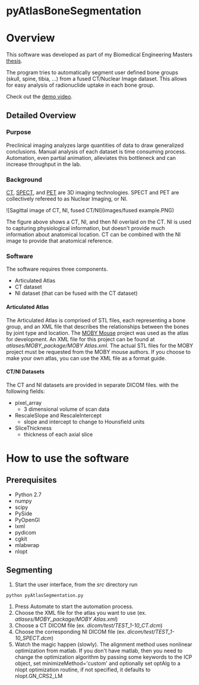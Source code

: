 pyAtlasBoneSegmentation
=======================

# Overview

This software was developed as part of my Biomedical Engineering Masters [thesis].

The program tries to automatically segment user defined bone groups (skull, spine, tibia, ...) from a fused CT/Nuclear Image dataset. This allows for easy analysis of radionuclide uptake in each bone group.

Check out the [demo video].

## Detailed Overview

### Purpose

Preclinical imaging analyzes large quantities of data to draw generalized conclusions. Manual analysis of each dataset is time consuming process. Automation, even partial animation, alleviates this bottleneck and can increase throughput in the lab.

### Background
[CT], [SPECT], and [PET] are 3D imaging technologies. SPECT and PET are collectively refereed to as Nuclear Imaging, or NI. 

![Sagittal image of CT, NI, fused CT/NI](images/fused example.PNG)

The figure above shows a CT, NI, and then NI overlaid on the CT. NI is used to capturing physiological information, but doesn't provide much information about anatomical location. CT can be combined with the NI image to provide that anatomical reference.

### Software
The software requires three components.
  * Articulated Atlas
  * CT dataset
  * NI dataset (that can be fused with the CT dataset)

#### Articulated Atlas
The Articulated Atlas is comprised of STL files, each representing a bone group, and an XML file that describes the relationships between the bones by joint type and location. The [MOBY Mouse] project was used as the atlas for development. An XML file for this project can be found at *atlases/MOBY_package/MOBY Atlas.xml*. The actual STL files for the MOBY project must be requested from the MOBY mouse authors. If you choose to make your own atlas, you can use the XML file as a format guide.

#### CT/NI Datasets
The CT and NI datasets are provided in separate DICOM files. with the following fields:
* pixel_array
    * 3 dimensional volume of scan data
* RescaleSlope and RescaleIntercept
    *  slope and intercept to change to Hounsfield units
*  SliceThickness
    *  thickness of each axial slice


# How to use the software

## Prerequisites
  * Python 2.7
  * numpy
  * scipy
  * PySide
  * PyOpenGl
  * lxml
  * pydicom
  * cgkit
  * mlabwrap
  * nlopt

## Segmenting
  1. Start the user interface, from the _src_ directory run
```
python pyAtlasSegmentation.py
```
  1. Press Automate to start the automation process.
  1. Choose the XML file for the atlas you want to use (ex. *atlases/MOBY_package/MOBY Atlas.xml*)
  1. Choose a CT DICOM file (ex. *dicom/test/TEST_1-10_CT.dcm*)
  1. Choose the corresponding NI DICOM file (ex. *dicom/test/TEST_1-10_SPECT.dcm*)
  1. Watch the magic happen (slowly). The alignment method uses nonlinear optimization from matlab. If you don't have matlab, then you need to change the optimization algorithm by passing some keywords to the ICP object, set minimizeMethod='custom' and optionally set optAlg to a nlopt optimization routine, if not specified, it defaults to nlopt.GN_CRS2_LM



[thesis]:http://scholarworks.gvsu.edu/theses/19/
[CT]:http://en.wikipedia.org/wiki/X-ray_computed_tomography
[SPECT]:http://en.wikipedia.org/wiki/SPECT
[PET]:http://en.wikipedia.org/wiki/Positron_emission_tomography
[MOBY Mouse]:http://www.jhttonline.jhu.edu/TechnologyDetail.aspx?TechID=4282CAE3-A4B3-4FFB-BDA6-628E0E554CE1
[demo video]:https://www.dropbox.com/s/anmisr9qetuxdor/Software%20Automated%20Animation.avi